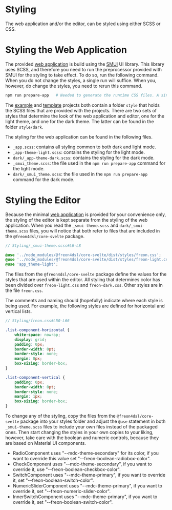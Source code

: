 # Styling

The web application and/or the editor, can be styled using either SCSS or CSS. 

# Styling the Web Application

The provided [web application](/Documentation/Overview/Getting_Started#a-minimal-webapp-and-server-5)
is build using the <a href="https://sveltematerialui.com/" target="_blank">SMUI</a> UI library.
This library uses SCSS, and therefore you need to run the preprocessor provided with SMUI for 
the styling to take effect. To do so, run the following command. When you do not change the styles,
a single run will suffice. When you, however, do change the styles, you need to rerun this command.

  ```bash
  npm run prepare-app   # Needed to generate the runtime CSS files. A single run will suffice.
  ```

The [example](/Documentation/Overview/Getting_Started#example-project-startup-2) 
and [template](/Documentation/Overview/Getting_Started#template-project-startup-3) projects both
contain a folder `style` that holds the SCSS files that are provided with the projects.
There are two sets of styles that determine the look of the web application and editor, 
one for the light theme, and one for the dark theme.
The latter can be found in the folder `style/dark`.

The styling for the web application can be found in the following files.

- `_app.scss`: contains all styling common to both dark and light mode.
- `_app-theme-light.scss`: contains the styling for the light mode.
- `dark/_app-theme-dark.scss`: contains the styling for the dark mode.
- `_smui_theme.scss`: the file used in the `npm run prepare-app` command for the light mode. 
- `dark/_smui_theme.scss`: the file used in the `npm run prepare-app` command for the dark mode.

# Styling the Editor

Because the minimal [web application](/Documentation/Overview/Getting_Started#a-minimal-webapp-and-server-5) 
is provided for your convenience only, the styling of the editor is kept separate from the styling of the web
application. When you read the `_smui-theme.scss` and `dark/_smui-theme.scss` files, you will notice that 
both refer to files that are included in the `@freon4dsl/core-svelte` package.

```scss
// Styling/_smui-theme.scss#L6-L8

@use '../node_modules/@freon4dsl/core-svelte/dist/styles/freon.css';
@use '../node_modules/@freon4dsl/core-svelte/dist/styles/freon-light.css';
@use 'app_theme-light';
```

The files from the `@freon4dsl/core-svelte` package define the values for the styles that
are used within the editor. All styling that determines color has been divided over `freon-light.css`
and `freon-dark.css`. Other styles are in the file `freon.css`. 

The comments and naming should (hopefully) indicate where each
style is being used. For example, the following styles are defined for horizontal and vertical lists.

```scss
// Styling/freon.css#L50-L66

.list-component-horizontal {
    white-space: nowrap;
    display: grid;
    padding: 0px;
    border-width: 0pt;
    border-style: none;
    margin: 0px;
    box-sizing: border-box;
}

.list-component-vertical {
    padding: 0px;
    border-width: 0pt;
    border-style: none;
    margin: 1px;
    box-sizing: border-box;
}
```

To change any of the styling, copy the files from the `@freon4dsl/core-svelte` package into your
styles folder and adjust the `@use` statement in both `_smui-theme.scss` files to include your own
files instead of the packaged ones. Then start changing the styles in your own
copies to your liking, however, take care with the boolean and numeric controls, because they are based on
Material UI components.

- RadioComponent uses  "--mdc-theme-secondary" for its color, if you want to override this value set "--freon-boolean-radiobox-color".
- CheckComponent uses  "--mdc-theme-secondary", if you want to override it, use "--freon-boolean-checkbox-color".
- SwitchComponent uses  "--mdc-theme-primary", if you want to override it, set "--freon-boolean-switch-color".
- NumericSliderComponent uses  "--mdc-theme-primary", if you want to override it, set "--freon-numeric-slider-color".
- InnerSwitchComponent uses  "--mdc-theme-primary", if you want to override it, set "--freon-boolean-switch-color".
